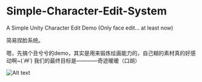 # Simple-Character-Edit-System

A Simple Unity Character Edit Demo (Only face edit... at least now)

简易捏脸系统。

嗯，先搞个丑兮兮的demo，其实是用来锻炼绘画能力的，自己糊的素材真的好感动啊~(*´艸`*)
我们的最终目标是————奇迹暖暖（口胡）

![Alt text](http://images2015.cnblogs.com/blog/918076/201703/918076-20170317040344995-134673616.gif "Optional title")
